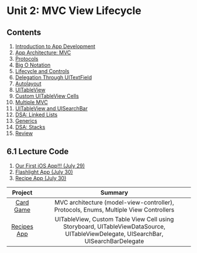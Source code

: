 # Unit 2: MVC View Lifecycle

## Contents

1. [Introduction to App Development](./introduction-to-app-development/README.md)
1. [App Architecture: MVC](./app-architecture-mvc/README.md)
1. [Protocols](./protocols/README.md)
1. [Big O Notation](https://github.com/joinpursuit/DSA-Curriculum/blob/master/big_o_notation/ios/README.md)
1. [Lifecycle and Controls](./lifecycle-and-controls/README.md)
1. [Delegation Through UITextField](./delegations-through-uitextfield/README.md)
1. [Autolayout](./autolayout/README.md)
1. [UITableView](./uitableview/README.md)
1. [Custom UITableView Cells](./custom-uitableviewcells/README.md)
1. [Multiple MVC](./multiple-mvc/README.md)
1. [UITableView and UISearchBar](./uitableview-and-uisearchbar/README.md)
1. [DSA: Linked Lists](https://github.com/joinpursuit/DSA-Curriculum/blob/master/linked_lists/ios/README.md)
1. [Generics](./generics/README.md)
1. [DSA: Stacks](https://github.com/joinpursuit/DSA-Curriculum/blob/master/Stacks/ios/README.md)
1. [Review](./unit-review/README.md)

## 6.1 Lecture Code

1. [Our First iOS App!!! (July 29)](./lecture-files/First-App!/My-First-App)
1. [Flashlight App (July 30)](./lecture-files/flashlight-app/flashlight-app)
1. [Recipe App (July 30)](./lecture-files/mvc-intro/mvc-intro)


| Project | Summary |
|:------:|:------:|
| [Card Game](https://github.com/joinpursuit/Pursuit-Core-iOS-CardGame) | MVC architecture (model-view-controller), Protocols, Enums, Multiple View Controllers |
| [Recipes App](https://github.com/joinpursuit/Pursuit-Core-iOS-Recipes) | UITableView, Custom Table View Cell using Storyboard, UITableViewDataSource, UITableViewDelegate, UISearchBar, UISearchBarDelegate |
